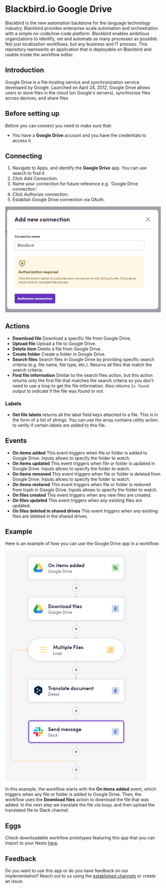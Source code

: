 # Blackbird.io Google Drive

Blackbird is the new automation backbone for the language technology industry. Blackbird provides enterprise-scale automation and orchestration with a simple no-code/low-code platform. Blackbird enables ambitious organizations to identify, vet and automate as many processes as possible. Not just localization workflows, but any business and IT process. This repository represents an application that is deployable on Blackbird and usable inside the workflow editor.

## Introduction

<!-- begin docs -->

Google Drive is a file-hosting service and synchronization service developed by Google. Launched on April 24, 2012, Google Drive allows users to store files in the cloud (on Google's servers), synchronize files across devices, and share files

## Before setting up

Before you can connect you need to make sure that:

- You have a **Google Drive** account and you have the credentials to access it.

## Connecting

1. Navigate to Apps, and identify the **Google Drive** app. You can use search to find it.
2. Click _Add Connection_.
3. Name your connection for future reference e.g. 'Google Drive connection'.
4. Click _Authorize connection_.
5. Establish Google Drive connection via OAuth.

![connection](image/README/connection.png)

## Actions

- **Download file** Download a specific file from Google Drive.
- **Upload file** Upload a file to Google Drive.
- **Delete item** Delete a file from Google Drive.
- **Create folder** Create a folder in Google Drive.
- **Search files** Search files in Google Drive by providing specific search criteria (e.g. file name, file type, etc.). Returns all files that match the search criteria.
- **Find file information** Similar to the search files action, but this action returns only the first file that matches the search criteria so you don't need to use a loop to get the file information. Also returns `Is found` output to indicate if the file was found or not.

### Labels

- **Get file labels** returns all the label field keys attached to a file. This is in the form of a list of strings. You can use the array contains utility action to verify if certain labels are added to this file.

## Events

- **On items added** This event triggers when file or folder is added to Google Drive. Inputs allows to specify the folder to watch.
- **On items updated** This event triggers when file or folder is updated in Google Drive. Inputs allows to specify the folder to watch.
- **On items removed** This event triggers when file or folder is deleted from Google Drive. Inputs allows to specify the folder to watch.
- **On items restored** This event triggers when file or folder is restored from trash in Google Drive. Inputs allows to specify the folder to watch.
- **On files created** This event triggers when any new files are created.
- **On files updated** This event triggers when any existing files are updated.
- **On files deleted in shared drives** This event triggers when any existing files are deleted in the shared drives.

## Example 

Here is an example of how you can use the Google Drive app in a workflow:

![example](image/README/example.png)

In this example, the workflow starts with the **On items added** event, which triggers when any file or folder is added to Google Drive. Then, the workflow uses the **Download files** action to download the file that was added. In the next step we translate the file via `DeepL` and then upload the translated file to Slack channel.

## Eggs

Check downloadable workflow prototypes featuring this app that you can import to your Nests [here](https://docs.blackbird.io/eggs/storage-to-mt/). 

## Feedback

Do you want to use this app or do you have feedback on our implementation? Reach out to us using the [established channels](https://www.blackbird.io/) or create an issue.

<!-- end docs -->
